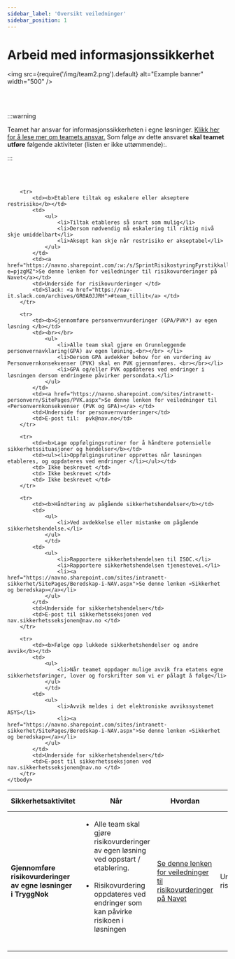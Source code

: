 ```yaml
---
sidebar_label: 'Oversikt veiledninger'
sidebar_position: 1
---
```


# Arbeid med informasjonssikkerhet

<img
  src={require('/img/team2.png').default}
  alt="Example banner"
  width="500"
/>

<br></br>

:::warning &nbsp; 

Teamet har ansvar for informasjonssikkerheten i egne løsninger. [Klikk her for å lese mer om teamets ansvar.](/docs/sikkerhetsansvar/forventninger) Som følge av dette ansvaret **skal teamet utføre** følgende aktiviteter (listen er ikke uttømmende):.

:::

<br></br>

<table class="redTable">
<thead>
<tr>
<th>Sikkerhetsaktivitet</th>
<th>Når</th>
<th>Hvordan</th>
<th>Mer informasjon</th>
<th>Spørsmål og kommentarer</th>
</tr>
</thead>
<tfoot>
<tr>
<td colspan="5">

</td>
</tr>
</tfoot>
	<tbody>
		<tr>
			<td><b>Gjennomføre risikovurderinger av egne løsninger i TryggNok</b></td>
			<td>
				<ul>
					<li>Alle team skal gjøre risikovurderinger av egen løsning ved oppstart / etablering. <br></br> </li>
					<li>Risikovurdering oppdateres ved endringer som kan påvirke risikoen i løsningen <br></br></li>
				</ul>
			</td>
			<td><a href="https://navno.sharepoint.com/:w:/s/SprintRisikostyringFyrstikkalleen/ESPr6UjSXd1NlmM9gAja728BxamxBTch8igljCA7rHwu6Q?e=pjzgMZ">Se denne lenken for veiledninger til risikovurderinger på Navet</a></td>
			<td>Underside for risikovurderinger</td>
			<td>Slack: <a href="https://nav-it.slack.com/archives/GR0A0JJRH">#team_tillit</a></td>
		</tr>
		
		<tr>
			<td><b>Etablere tiltak og eskalere eller akseptere restrisiko</b></td>
			<td>
				<ul>
					<li>Tiltak etableres så snart som mulig</li>
					<li>Dersom nødvendig må eskalering til riktig nivå skje umiddelbart</li>
					<li>Aksept kan skje når restrisiko er akseptabel</li> 
				</ul>
			</td>
			<td><a href="https://navno.sharepoint.com/:w:/s/SprintRisikostyringFyrstikkalleen/ESPr6UjSXd1NlmM9gAja728BxamxBTch8igljCA7rHwu6Q?e=pjzgMZ">Se denne lenken for veiledninger til risikovurderinger på Navet</a></td>
			<td>Underside for risikovurderinger </td>
			<td>Slack: <a href="https://nav-it.slack.com/archives/GR0A0JJRH">#team_tillit</a> </td>
		</tr>
		
		<tr>
			<td><b>Gjennomføre personvernvurderinger (GPA/PVK*) av egen  løsning </b></td>
			<td><br></br>
				<ul>
					<li>Alle team skal gjøre en Grunnleggende personvernavklaring(GPA) av egen løsning.<br></br> </li>
					<li>Dersom GPA avdekker behov for en vurdering av Personvernkonsekvenser (PVK) skal en PVK gjennomføres. <br></br></li>
					<li>GPA og/eller PVK oppdateres ved endringer i løsningen dersom endringene påvirker persondata.</li>
				</ul>
			</td>
			<td><a href="https://navno.sharepoint.com/sites/intranett-personvern/SitePages/PVK.aspx">Se denne lenken for veiledninger til «Personvernkonsekvenser (PVK og GPA)»</a> </td>
			<td>Underside for personvernvurderinger</td>
			<td>E-post til:  pvk@nav.no</td>
		</tr>
		
		<tr>
			<td><b>Lage oppfølgingsrutiner for å håndtere potensielle sikkerhetssituasjoner og hendelser</b></td>
			<td><ul><li>Oppfølgingsrutiner opprettes når løsningen etableres, og oppdateres ved endringer </li></ul></td>
			<td> Ikke beskrevet </td>
			<td> Ikke beskrevet </td>
			<td> Ikke beskrevet </td>
		</tr>
		
		<tr>
			<td><b>Håndtering av pågående sikkerhetshendelser</b></td>
			<td>
				<ul>
					<li>Ved avdekkelse eller mistanke om pågående sikkerhetshendelse.</li>
				</ul>
				</td>
			<td>
				<ul>
					<li>Rapportere sikkerhetshendelsen til ISOC.</li> 
					<li>Rapportere sikkerhetshendelsen tjenestevei.</li>
					<li><a href="https://navno.sharepoint.com/sites/intranett-sikkerhet/SitePages/Beredskap-i-NAV.aspx">Se denne lenken «Sikkerhet og beredskap»</a></li>
				</ul>
			</td>
			<td>Underside for sikkerhetshendelser</td>
			<td>E-post til sikkerhetsseksjonen ved nav.sikkerhetsseksjonen@nav.no </td>
		</tr>	
		
		<tr>
			<td><b>Følge opp lukkede sikkerhetshendelser og andre avvik</b></td>
			<td>
				<ul>
					<li>Når teamet oppdager mulige avvik fra etatens egne sikkerhetsføringer, lover og forskrifter som vi er pålagt å følge</li>
				</ul>
				</td>
			<td>
				<ul>
					<li>Avvik meldes i det elektroniske avvikssystemet  ASYS</li> 
					<li><a href="https://navno.sharepoint.com/sites/intranett-sikkerhet/SitePages/Beredskap-i-NAV.aspx">Se denne lenken «Sikkerhet og beredskap»</a></li>
				</ul>
			</td>
			<td>Underside for sikkerhetshendelser</td>
			<td>E-post til sikkerhetsseksjonen ved nav.sikkerhetsseksjonen@nav.no </td>
		</tr>
	</tbody>
</table>







<!--

** Trykk på oversikten under for å se mer informasjon om aktivitetene**

<a href="https://navno.sharepoint.com/:p:/r/sites/SprintRisikostyringFyrstikkalleen/Shared%20Documents/Ansvar%20og%20roller/Arbeidsfiler/NAV%20Security%20Playbook%20-%20MVP.pptx?d=wf2f2cee0b6a240ce997beb82a067921f&csf=1&web=1&e=DoiiyD">
<img
  src={require('/img/sikkerhetsaktiviteter.png').default}
  alt="Example banner"
  width="1800"
/>
</a>

--->
